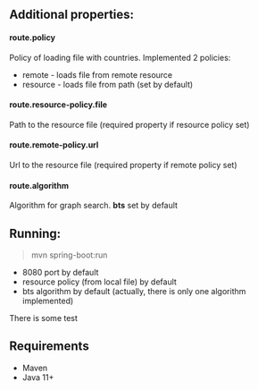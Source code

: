 ## Additional properties:

#### route.policy
Policy of loading file with countries. Implemented 2 policies:
 - remote - loads file from remote resource
 - resource - loads file from path (set by default)

#### route.resource-policy.file
 Path to the resource file (required property if resource policy set)

#### route.remote-policy.url
 Url to the resource file (required property if remote policy set)

#### route.algorithm
Algorithm for graph search. **bts** set by default


## Running:
> mvn spring-boot:run

- 8080 port by default
- resource policy (from local file) by default
- bts algorithm by default (actually, there is only one algorithm implemented)

There is some test

## Requirements
- Maven
- Java 11+